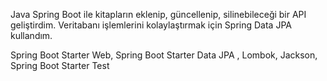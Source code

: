 Java Spring Boot ile kitapların eklenip, güncellenip, silinebileceği bir API geliştirdim. Veritabanı işlemlerini kolaylaştırmak için Spring Data JPA kullandım.




Spring Boot Starter Web,
Spring Boot Starter Data JPA ,
Lombok,
Jackson,
Spring Boot Starter Test

